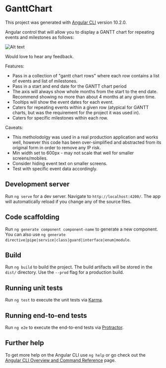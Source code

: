 # GanttChart

This project was generated with [Angular CLI](https://github.com/angular/angular-cli) version 10.2.0.

Angular control that will allow you to display a GANTT chart for repeating events and milestones as follows:

![Alt text](/example-gantt.JPG?raw=true "Gantt Chart Example")

Would love to hear any feedback.

Features:

- Pass in a collection of "gantt chart rows" where each row contains a list of events and list of milestones.
- Pass in a start and end date for the GANTT chart period
- The axis will always show whole months from the start to the end date. Recommend showing no more than about 4 months at any given time.
- Tooltips will show the event dates for each event.
- Caters for repeating events within a given row (atypical for GANTT charts, but was the requirement for the project it was used in).
- Caters for specific milestones within each row.

Caveats:

- This metholodolgy was used in a real production application and works well, however this code has been over-simplified and abstracted from its original form in order to    remove any IP risk.
 - Min width set to 600px - may not scale that well for smaller screens/mobiles.
 - Consider hiding event text on smaller screens.
 - Test with specific event data accordingly.



## Development server

Run `ng serve` for a dev server. Navigate to `http://localhost:4200/`. The app will automatically reload if you change any of the source files.

## Code scaffolding

Run `ng generate component component-name` to generate a new component. You can also use `ng generate directive|pipe|service|class|guard|interface|enum|module`.

## Build

Run `ng build` to build the project. The build artifacts will be stored in the `dist/` directory. Use the `--prod` flag for a production build.

## Running unit tests

Run `ng test` to execute the unit tests via [Karma](https://karma-runner.github.io).

## Running end-to-end tests

Run `ng e2e` to execute the end-to-end tests via [Protractor](http://www.protractortest.org/).

## Further help

To get more help on the Angular CLI use `ng help` or go check out the [Angular CLI Overview and Command Reference](https://angular.io/cli) page.
